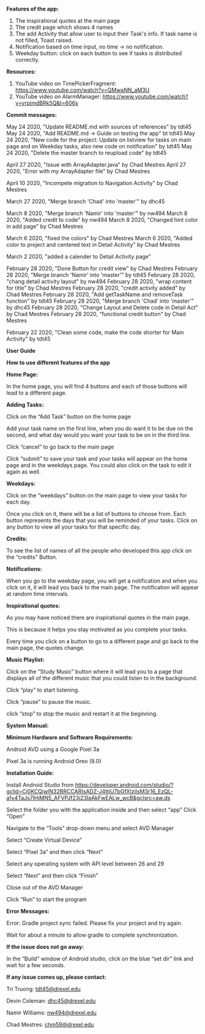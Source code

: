 **Features of the app:**
1. The inspirational quotes at the main page
2. The credit page which shows 4 names
3. The add Activity that allow user to input their Task's info. If task name is not filled, Toast raised.
4. Notification based on time input, no time -> no notification.
5. Weekday button: click on each button to see if tasks is distributed correctly.


**Resources:**
1. YouTube video on TimePickerFragment: https://www.youtube.com/watch?v=QMwaNN_aM3U
2. YouTube video on AlarmManager: https://www.youtube.com/watch?v=yrpimdBRk5Q&t=606s


**Commit messages:**

May 24 2020, "Update README.md with sources of references" by tdt45
May 24 2020, "Add README.md -> Guide on testing the app" bt tdt45
May 24 2020, "New code for the project: Update on listview for tasks on main page and on Weekday tasks, also new code on notification" by tdt45
May 24 2020, "Delete the master branch to reupload code" by tdt45

April 27 2020, "Issue with ArrayAdapter.java" by Chad Mestres
April 27 2020, "Error with my ArrayAdapter file" by Chad Mestres

April 10 2020, "Incompete migration to Navigation Activity" by Chad Mestres

March 27 2020, "Merge branch 'Chad' into 'master'" by dhc45

March 8 2020, "Merge branch 'Namir' into 'master'" by nw494
March 8 2020, "Added credit to code" by nw494
March 8 2020, "Changed hint color in add page" by Chad Mestres

March 6 2020, "fixed the colors" by Chad Mestres
March 6 2020, "Added color to project and centered text in Detail Activity" by Chad Mestres

March 2 2020, "added a calender to Detail Activity page"

February 28 2020, "Done Button for credit view" by Chad Mestres
February 28 2020, "Merge branch 'Namir' into 'master'" by tdt45
February 28 2020, "chang detail activity layout" by nw494
February 28 2020, "wrap content for title" by Chad Mestres
February 28 2020, "credit activity added" by Chad Mestres
February 28 2020, "Add getTaskName and removeTask function" by tdt45
February 28 2020, "Merge branch 'Chad' into 'master'" by dhc45
February 28 2020, "Change Layout and Delete code in Detail Act" by Chad Mestres
February 28 2020, "functional credit button" by Chad Mestres

February 22 2020, "Clean some code, make the code shorter for Main Activity" by tdt45

**User Guide**

**How to use different features of the app**

**Home Page:**

In the home page, you will find 4 buttons and each of those buttons will lead to a different page.

**Adding Tasks:**

Click on the “Add Task” button on the home page

Add your task name on the first line, when you do want it to be due on the second, and what day would you want your task to be on in the third line.

Click “cancel” to go back to the main page

Click “submit” to save your task and your tasks will appear on the home page and in the weekdays page. You could also click on the task to edit it again as well.

**Weekdays:**

Click on the “weekdays” button on the main page to view your tasks for each day.

Once you click on it, there will be a list of buttons to choose from. Each button represents the days that you will be reminded of your tasks. Click on any button to view all your tasks for that specific day. 

**Credits:**

To see the list of names of all the people who developed this app click on the
“credits” Button.

**Notifications:**

When you go to the weekday page, you will get a notification and when you click on it, it will lead you back to the main page. The notification will appear at random time intervals.

**Inspirational quotes:**

As you may have noticed there are inspirational quotes in the main page. 

This is because it helps you stay motivated as you complete your tasks. 

Every time you click on a button to go to a different page and go back to the main page, the quotes change.

**Music Playlist:**

Click on the “Study Music” button where it will lead you to a page that displays all of the different music that you could listen to in the background. 

Click “play” to start listening. 

Click “pause” to pause the music. 

click “stop” to stop the music and restart it at the beginning.

**System Manual:**

**Minimum Hardware and Software Requirements:**

Android AVD using a Google Pixel 3a 

Pixel 3a is running Android Oreo (8.0)

**Installation Guide:**

Install Android Studio from https://developer.android.com/studio/?gclid=Cj0KCQjwlN32BRCCARIsADZ-J4ttiU7bGfXIzjlsM3r16_EzQL-a1y4TaJs7lHiMN5_AFVPJf23j23IaAkFwEALw_wcB&gclsrc=aw.ds

Select the folder you with the application inside and then select “app”
Click “Open”

Navigate to the “Tools” drop-down menu and select AVD Manager

Select “Create Virtual Device”

Select “Pixel 3a” and then click “Next”

Select any operating system with API level between 26 and 29

Select “Next” and then click “Finish”

Close out of the AVD Manager

Click “Run” to start the program

**Error Messages:**

 Error: Gradle project sync failed. Please fix your project and try again.
 
Wait for about a minute to allow gradle to complete synchronization. 

**If the issue does not go away:**

In the “Build” window of Android studio, click on the blue “set dir” link and wait for a few seconds.

**If any issue comes up, please contact:**

Tri Truong: tdt45@drexel.edu

Devin Coleman: dhc45@drexel.edu

Namir Williams: nw494@drexel.edu

Chad Mestres: chm59@drexel.edu

